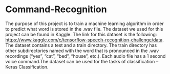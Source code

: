 # Command-Recognition

The purpose of this project is to train a machine learning algorithm in order to predict what word is stored in the .wav file. The dataset we used for this project can be found in Kaggle. The link for this dataset is the following: https://www.kaggle.com/c/tensorflow-speech-recognition-challenge/data. The dataset contains a test and a train directory. The train directory has other subdirectories named with the word that is pronounced in the .wav recordings (“yes”, “cat”, “bed”, “house”, etc.). Each audio file has a 1 second voice command.The dataset can be used for the tasks of classification –Keras Classification.
